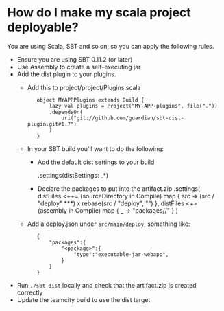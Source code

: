 <!--- prev:make-deployable next:cloud-deployable -->
How do I make my scala project deployable?
==========================================

You are using Scala, SBT and so on, so you can apply the following rules.

 * Ensure you are using SBT 0.11.2 (or later)
 * Use Assembly to create a self-executing jar
 * Add the dist plugin to your plugins.
   * Add this to project/project/Plugins.scala

			object MYAPPPlugins extends Build {
				lazy val plugins = Project("MY-APP-plugins", file("."))
				.dependsOn(
					uri("git://github.com/guardian/sbt-dist-plugin.git#1.7")
				)
			}

   * In your SBT build you'll want to do the following:
     * Add the default dist settings to your build

        .settings(distSettings: _*)

     * Declare the packages to put into the artifact.zip
       .settings(
         distFiles <++= (sourceDirectory in Compile) map { src => (src / "deploy" ***) x rebase(src / "deploy", "") },
         distFiles <+= (assembly in Compile) map { _ -> "packages/<package>/<jarfile>" }
       )


   * Add a deploy.json under `src/main/deploy`, something like:

			{
			    "packages":{
			        "<package>":{
			            "type":"executable-jar-webapp",
			        }
			    }
			}

 * Run `./sbt dist` locally and check that the artifact.zip is created correctly
 * Update the teamcity build to use the dist target
